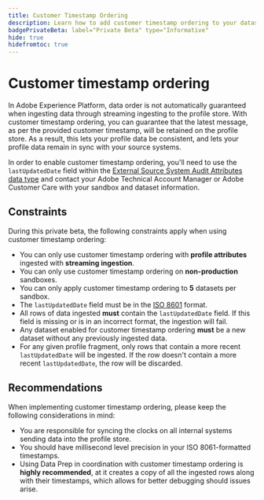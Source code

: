 ```yaml
---
title: Customer Timestamp Ordering
description: Learn how to add customer timestamp ordering to your datasets to ensure consistency in your profile data.
badgePrivateBeta: label="Private Beta" type="Informative"
hide: true
hidefromtoc: true
---
```


# Customer timestamp ordering

In Adobe Experience Platform, data order is not automatically guaranteed when ingesting data through streaming ingesting to the profile store. With customer timestamp ordering, you can guarantee that the latest message, as per the provided customer timestamp, will be retained on the profile store. As a result, this lets your profile data be consistent, and lets your profile data remain in sync with your source systems.

In order to enable customer timestamp ordering, you'll need to use the `lastUpdatedDate` field within the [External Source System Audit Attributes data type](../xdm/data-types/external-source-system-audit-attributes.md) and contact your Adobe Technical Account Manager or Adobe Customer Care with your sandbox and dataset information.

## Constraints

During this private beta, the following constraints apply when using customer timestamp ordering:

- You can only use customer timestamp ordering with **profile attributes** ingested with **streaming ingestion**.
- You can only use customer timestamp ordering on **non-production** sandboxes.
- You can only apply customer timestamp ordering to **5** datasets per sandbox.
- The `lastUpdatedDate` field must be in the [ISO 8601](https://www.iso.org/iso-8601-date-and-time-format.html) format.
- All rows of data ingested **must** contain the `lastUpdatedDate` field. If this field is missing or is in an incorrect format, the ingestion will fail.
- Any dataset enabled for customer timestamp ordering **must** be a new dataset without any previously ingested data.
- For any given profile fragment, only rows that contain a more recent `lastUpdatedDate` will be ingested. If the row doesn't contain a more recent `lastUpdatedDate`, the row will be discarded.

## Recommendations

When implementing customer timestamp ordering, please keep the following considerations in mind:

- You are responsible for syncing the clocks on all internal systems sending data into the profile store.
- You should have millisecond level precision in your ISO 8061-formatted timestamps.
- Using Data Prep in coordination with customer timestamp ordering is **highly recommended**, at it creates a copy of all the ingested rows along with their timestamps, which allows for better debugging should issues arise.
